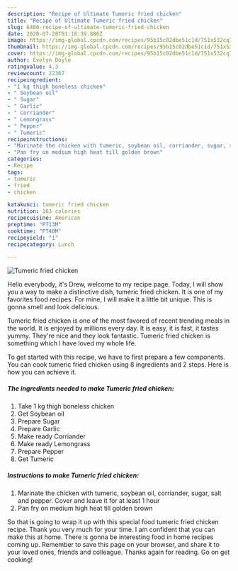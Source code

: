 ```yaml
---
description: "Recipe of Ultimate Tumeric fried chicken"
title: "Recipe of Ultimate Tumeric fried chicken"
slug: 6486-recipe-of-ultimate-tumeric-fried-chicken
date: 2020-07-28T01:18:39.886Z
image: https://img-global.cpcdn.com/recipes/95b15c02dbe51c1d/751x532cq70/tumeric-fried-chicken-recipe-main-photo.jpg
thumbnail: https://img-global.cpcdn.com/recipes/95b15c02dbe51c1d/751x532cq70/tumeric-fried-chicken-recipe-main-photo.jpg
cover: https://img-global.cpcdn.com/recipes/95b15c02dbe51c1d/751x532cq70/tumeric-fried-chicken-recipe-main-photo.jpg
author: Evelyn Doyle
ratingvalue: 4.3
reviewcount: 22367
recipeingredient:
- "1 kg thigh boneless chicken"
- " Soybean oil"
- " Sugar"
- " Garlic"
- " Corriander"
- " Lemongrass"
- " Pepper"
- " Tumeric"
recipeinstructions:
- "Marinate the chicken with tumeric, soybean oil, corriander, sugar, salt and pepper. Cover and leave it for at least 1 hour"
- "Pan fry on medium high heat till golden brown"
categories:
- Recipe
tags:
- tumeric
- fried
- chicken

katakunci: tumeric fried chicken 
nutrition: 163 calories
recipecuisine: American
preptime: "PT13M"
cooktime: "PT40M"
recipeyield: "1"
recipecategory: Lunch

---
```



![Tumeric fried chicken](https://img-global.cpcdn.com/recipes/95b15c02dbe51c1d/751x532cq70/tumeric-fried-chicken-recipe-main-photo.jpg)

Hello everybody, it's Drew, welcome to my recipe page. Today, I will show you a way to make a distinctive dish, tumeric fried chicken. It is one of my favorites food recipes. For mine, I will make it a little bit unique. This is gonna smell and look delicious.

Tumeric fried chicken is one of the most favored of recent trending meals in the world. It is enjoyed by millions every day. It is easy, it is fast, it tastes yummy. They're nice and they look fantastic. Tumeric fried chicken is something which I have loved my whole life.




To get started with this recipe, we have to first prepare a few components. You can cook tumeric fried chicken using 8 ingredients and 2 steps. Here is how you can achieve it.

<!--inarticleads1-->

##### The ingredients needed to make Tumeric fried chicken:

1. Take 1 kg thigh boneless chicken
1. Get  Soybean oil
1. Prepare  Sugar
1. Prepare  Garlic
1. Make ready  Corriander
1. Make ready  Lemongrass
1. Prepare  Pepper
1. Get  Tumeric




<!--inarticleads2-->

##### Instructions to make Tumeric fried chicken:

1. Marinate the chicken with tumeric, soybean oil, corriander, sugar, salt and pepper. Cover and leave it for at least 1 hour
1. Pan fry on medium high heat till golden brown




So that is going to wrap it up with this special food tumeric fried chicken recipe. Thank you very much for your time. I am confident that you can make this at home. There is gonna be interesting food in home recipes coming up. Remember to save this page on your browser, and share it to your loved ones, friends and colleague. Thanks again for reading. Go on get cooking!
